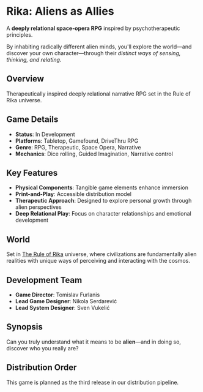 # Rika: Aliens as Allies

A **deeply relational space‑opera RPG** inspired by psychotherapeutic principles.

By inhabiting radically different alien minds, you'll explore the world—and discover your own character—through their *distinct ways of sensing, thinking, and relating*.

## Overview

Therapeutically inspired deeply relational narrative RPG set in the Rule of Rika universe.

## Game Details

- **Status**: In Development
- **Platforms**: Tabletop, Gamefound, DriveThru RPG
- **Genre**: RPG, Therapeutic, Space Opera, Narrative
- **Mechanics**: Dice rolling, Guided Imagination, Narrative control

## Key Features

- **Physical Components**: Tangible game elements enhance immersion
- **Print-and-Play**: Accessible distribution model
- **Therapeutic Approach**: Designed to explore personal growth through alien perspectives
- **Deep Relational Play**: Focus on character relationships and emotional development

## World

Set in [The Rule of Rika](worlds//rule-of-rika/rule-of-rika.md) universe, where civilizations are fundamentally alien realities with unique ways of perceiving and interacting with the cosmos.

## Development Team

- **Game Director**: Tomislav Furlanis
- **Lead Game Designer**: Nikola Serdarević
- **Lead System Designer**: Sven Vukelić

## Synopsis

Can you truly understand what it means to be **alien**—and in doing so, discover who you really are?

## Distribution Order

This game is planned as the third release in our distribution pipeline.
